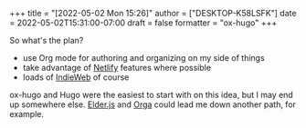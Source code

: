 +++
title = "[2022-05-02 Mon 15:26]"
author = ["DESKTOP-K58LSFK"]
date = 2022-05-02T15:31:00-07:00
draft = false
formatter = "ox-hugo"
+++

So what's the plan?

-   use Org mode for authoring and organizing on my side of things
-   take advantage of [Netlify](https://netlify.com) features where possible
-   loads of [IndieWeb](https://indieweb.org) of course

ox-hugo and Hugo were the easiest to start with on this idea, but I may end up somewhere else. [Elder.js](https://elderguide.com/tech/elderjs/) and [Orga](https://orga.js.org) could lead me down another path, for example.